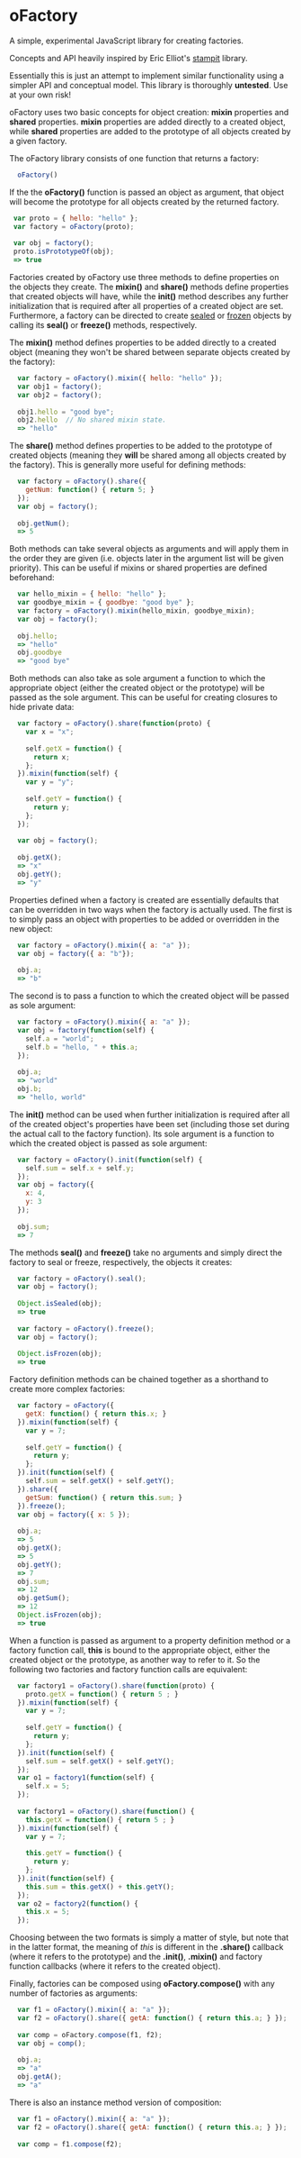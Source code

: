 oFactory
========

A simple, experimental JavaScript library for creating factories.

Concepts and API heavily inspired by Eric Elliot's [stampit](https://github.com/dilvie/stampit) library. 

Essentially this is just an attempt to implement similar functionality using a simpler API and conceptual model. This
library is thoroughly **untested**. Use at your own risk!

oFactory uses two basic concepts for object creation: **mixin** properties and **shared** properties. **mixin** properties
are added directly to a created object, while **shared** properties are added to the prototype of all objects created
by a given factory.

The oFactory library consists of one function that returns a factory: 
```JavaScript
  oFactory()
```

If the the **oFactory()** function is passed an object as argument, that object will become the prototype for all objects
created by the returned factory.
```JavaScript
 var proto = { hello: "hello" };
 var factory = oFactory(proto);
 
 var obj = factory();
 proto.isPrototypeOf(obj);
 => true
```

Factories created by oFactory use three methods to define properties on the objects they create. The **mixin()** and **share()**
methods define properties that created objects will have, while the **init()** method describes any further initialization
that is required after all properties of a created object are set. Furthermore, a factory can be directed to create 
[sealed](https://developer.mozilla.org/en-US/docs/Web/JavaScript/Reference/Global_Objects/Object/seal) or 
[frozen](https://developer.mozilla.org/en-US/docs/Web/JavaScript/Reference/Global_Objects/Object/freeze)
objects by calling its **seal()** or **freeze()** methods, respectively.

The **mixin()** method defines properties to be added directly to a created object 
(meaning they won't be shared between separate objects created by the factory):
```JavaScript
  var factory = oFactory().mixin({ hello: "hello" });
  var obj1 = factory();
  var obj2 = factory();
  
  obj1.hello = "good bye";
  obj2.hello  // No shared mixin state.
  => "hello"
```  

The **share()** method defines properties to be added to the prototype of created objects 
(meaning they **will** be shared among all objects created by the factory). This is generally more useful
for defining methods:
```JavaScript
  var factory = oFactory().share({
    getNum: function() { return 5; }
  });
  var obj = factory();
  
  obj.getNum(); 
  => 5
```  

Both methods can take several objects as arguments and will apply them in the order they are given
(i.e. objects later in the argument list will be given priority). This can be useful if mixins or 
shared properties are defined beforehand:
```JavaScript
  var hello_mixin = { hello: "hello" };
  var goodbye_mixin = { goodbye: "good bye" };
  var factory = oFactory().mixin(hello_mixin, goodbye_mixin);
  var obj = factory();
  
  obj.hello; 
  => "hello"
  obj.goodbye
  => "good bye"
```  

Both methods can also take as sole argument a function to which the appropriate object (either the created object
or the prototype) will be passed as the sole argument. This can be useful for creating closures to hide private data:
```JavaScript
  var factory = oFactory().share(function(proto) {
    var x = "x";
    
    self.getX = function() {
      return x;
    };
  }).mixin(function(self) {
    var y = "y";
    
    self.getY = function() {
      return y;
    };
  });
  
  var obj = factory();
  
  obj.getX();
  => "x"
  obj.getY();
  => "y"
```

Properties defined when a factory is created are essentially defaults that can
be overridden in two ways when the factory is actually used. The first is to 
simply pass an object with properties to be added or overridden in the new object: 
```JavaScript
  var factory = oFactory().mixin({ a: "a" });
  var obj = factory({ a: "b"});
  
  obj.a;
  => "b"
```

The second is to pass a function to which the created object will be passed as sole argument:
```JavaScript
  var factory = oFactory().mixin({ a: "a" });
  var obj = factory(function(self) {
    self.a = "world";
    self.b = "hello, " + this.a;
  });
  
  obj.a;
  => "world"
  obj.b;
  => "hello, world"
```

The **init()** method can be used when further initialization is required after all of the created object's 
properties have been set (including those set during the actual call to the factory function). Its sole 
argument is a function to which the created object is passed as sole argument:
```JavaScript
  var factory = oFactory().init(function(self) {
    self.sum = self.x + self.y;
  });
  var obj = factory({
    x: 4,
    y: 3
  });
  
  obj.sum;
  => 7
```

The methods **seal()** and **freeze()** take no arguments and simply direct the factory to seal or freeze, respectively,
the objects it creates: 
```JavaScript
  var factory = oFactory().seal();
  var obj = factory();
  
  Object.isSealed(obj);
  => true
  
  var factory = oFactory().freeze();
  var obj = factory();
  
  Object.isFrozen(obj);
  => true
```

Factory definition methods can be chained together as a shorthand to create more complex factories:
```JavaScript
  var factory = oFactory({
    getX: function() { return this.x; }
  }).mixin(function(self) {
    var y = 7;
    
    self.getY = function() {
      return y;
    };
  }).init(function(self) {
    self.sum = self.getX() + self.getY();
  }).share({
    getSum: function() { return this.sum; }
  }).freeze();
  var obj = factory({ x: 5 });
  
  obj.a;
  => 5
  obj.getX();
  => 5
  obj.getY();
  => 7
  obj.sum;
  => 12
  obj.getSum();
  => 12
  Object.isFrozen(obj);
  => true
```

When a function is passed as argument to a property definition method or a factory function call, 
**this** is bound to the appropriate object, either the created object or the prototype, 
as another way to refer to it. So the following two factories and factory function
calls are equivalent: 
```JavaScript
  var factory1 = oFactory().share(function(proto) {
    proto.getX = function() { return 5 ; }
  }).mixin(function(self) {
    var y = 7;
    
    self.getY = function() {
      return y;
    };
  }).init(function(self) {
    self.sum = self.getX() + self.getY();
  });
  var o1 = factory1(function(self) {
    self.x = 5;
  });
  
  var factory1 = oFactory().share(function() {
    this.getX = function() { return 5 ; }
  }).mixin(function(self) {
    var y = 7;
    
    this.getY = function() {
      return y;
    };
  }).init(function(self) {
    this.sum = this.getX() + this.getY();
  });
  var o2 = factory2(function() {
    this.x = 5;
  });
```
Choosing between the two formats is simply a matter of style, but note that in the latter format, 
the meaning of *this* is different in the **.share()** callback (where it refers to the prototype) and
the **.init()**, **.mixin()** and factory function callbacks (where it refers to the created object).


Finally, factories can be composed using **oFactory.compose()** with any number of 
factories as arguments:
```JavaScript
  var f1 = oFactory().mixin({ a: "a" });
  var f2 = oFactory().share({ getA: function() { return this.a; } });
  
  var comp = oFactory.compose(f1, f2);
  var obj = comp();
  
  obj.a;
  => "a"
  obj.getA();
  => "a"
```

There is also an instance method version of composition:
```JavaScript
  var f1 = oFactory().mixin({ a: "a" });
  var f2 = oFactory().share({ getA: function() { return this.a; } });
  
  var comp = f1.compose(f2);
```
